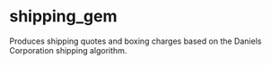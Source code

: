 shipping_gem
============

Produces shipping quotes and boxing charges based on the Daniels Corporation shipping algorithm.
